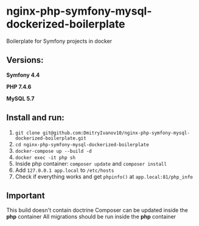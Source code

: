 # nginx-php-symfony-mysql-dockerized-boilerplate
Boilerplate for Symfony projects in docker

## Versions:
**Symfony 4.4**

**PHP 7.4.6**

**MySQL 5.7**

## Install and run:
1. ```git clone git@github.com:DmitryIvanov10/nginx-php-symfony-mysql-dockerized-boilerplate.git```
2. ```cd nginx-php-symfony-mysql-dockerized-boilerplate```
3. ```docker-compose up --build -d```
3. ```docker exec -it php sh```
4. Inside php container: ```composer update``` and ```composer install```
5. Add ```127.0.0.1 app.local``` to `/etc/hosts`
6. Check if everything works and get `phpinfo()` at `app.local:81/php_info`

## Important
This build doesn't contain doctrine 
Composer can be updated inside the **php** container
All migrations should be run inside the **php** container
